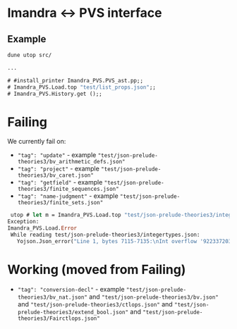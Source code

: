 # Imandra <-> PVS interface

## Example

```ocaml
dune utop src/

...

# #install_printer Imandra_PVS.PVS_ast.pp;;
# Imandra_PVS.Load.top "test/list_props.json";;
# Imandra_PVS.History.get ();;
```

# Failing
We currently fail on:
 - `"tag": "update"` - example `"test/json-prelude-theories3/bv_arithmetic_defs.json"`
 - `"tag": "project"` - example `"test/json-prelude-theories3/bv_caret.json"`
 - `"tag": "getfield"` - example `"test/json-prelude-theories3/finite_sequences.json"`
 - `"tag": "name-judgment"` - example `"test/json-prelude-theories3/finite_sets.json"`
 
```ocaml
 utop # let m = Imandra_PVS.Load.top "test/json-prelude-theories3/integertypes.json";;
Exception:
Imandra_PVS.Load.Error
 While reading test/json-prelude-theories3/integertypes.json:
   Yojson.Json_error("Line 1, bytes 7115-7135:\nInt overflow '9223372036854775807'").
 ```

# Working (moved from Failing)

- `"tag": "conversion-decl"` - example `"test/json-prelude-theories3/bv_nat.json"` and `"test/json-prelude-theories3/bv.json"` and `"test/json-prelude-theories3/ctlops.json"` and `"test/json-prelude-theories3/extend_bool.json"` and `"test/json-prelude-theories3/Fairctlops.json"`
 
 
